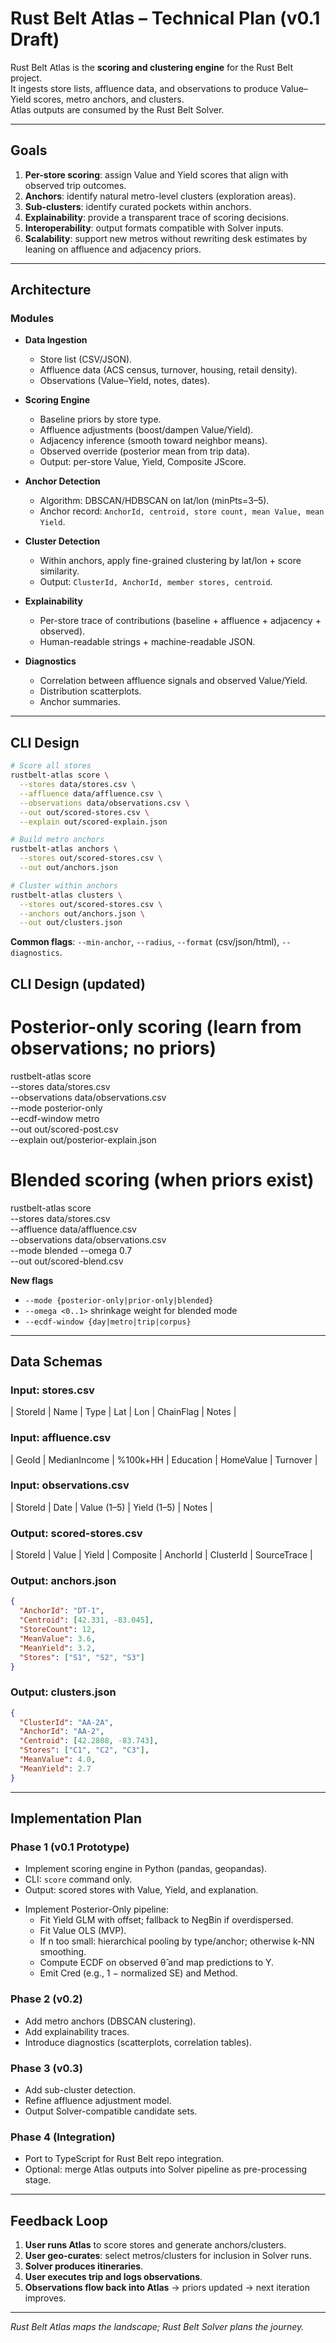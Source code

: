 # Rust Belt Atlas – Technical Plan (v0.1 Draft)

Rust Belt Atlas is the **scoring and clustering engine** for the Rust Belt project.  
It ingests store lists, affluence data, and observations to produce Value–Yield scores, metro anchors, and clusters.  
Atlas outputs are consumed by the Rust Belt Solver.

---

## Goals

1. **Per-store scoring**: assign Value and Yield scores that align with observed trip outcomes.  
2. **Anchors**: identify natural metro-level clusters (exploration areas).  
3. **Sub-clusters**: identify curated pockets within anchors.  
4. **Explainability**: provide a transparent trace of scoring decisions.  
5. **Interoperability**: output formats compatible with Solver inputs.  
6. **Scalability**: support new metros without rewriting desk estimates by leaning on affluence and adjacency priors.  

---

## Architecture

### Modules
- **Data Ingestion**  
  - Store list (CSV/JSON).  
  - Affluence data (ACS census, turnover, housing, retail density).  
  - Observations (Value–Yield, notes, dates).  

- **Scoring Engine**  
  - Baseline priors by store type.  
  - Affluence adjustments (boost/dampen Value/Yield).  
  - Adjacency inference (smooth toward neighbor means).  
  - Observed override (posterior mean from trip data).  
  - Output: per-store Value, Yield, Composite JScore.  

- **Anchor Detection**  
  - Algorithm: DBSCAN/HDBSCAN on lat/lon (minPts=3–5).  
  - Anchor record: `AnchorId, centroid, store count, mean Value, mean Yield`.  

- **Cluster Detection**  
  - Within anchors, apply fine-grained clustering by lat/lon + score similarity.  
  - Output: `ClusterId, AnchorId, member stores, centroid`.  

- **Explainability**  
  - Per-store trace of contributions (baseline + affluence + adjacency + observed).  
  - Human-readable strings + machine-readable JSON.  

- **Diagnostics**  
  - Correlation between affluence signals and observed Value/Yield.  
  - Distribution scatterplots.  
  - Anchor summaries.  

---

## CLI Design

```bash
# Score all stores
rustbelt-atlas score \
  --stores data/stores.csv \
  --affluence data/affluence.csv \
  --observations data/observations.csv \
  --out out/scored-stores.csv \
  --explain out/scored-explain.json

# Build metro anchors
rustbelt-atlas anchors \
  --stores out/scored-stores.csv \
  --out out/anchors.json

# Cluster within anchors
rustbelt-atlas clusters \
  --stores out/scored-stores.csv \
  --anchors out/anchors.json \
  --out out/clusters.json
````

**Common flags**: `--min-anchor`, `--radius`, `--format` (csv/json/html), `--diagnostics`.

## CLI Design (updated)

# Posterior-only scoring (learn from observations; no priors)
rustbelt-atlas score \
  --stores data/stores.csv \
  --observations data/observations.csv \
  --mode posterior-only \
  --ecdf-window metro \
  --out out/scored-post.csv \
  --explain out/posterior-explain.json

# Blended scoring (when priors exist)
rustbelt-atlas score \
  --stores data/stores.csv \
  --affluence data/affluence.csv \
  --observations data/observations.csv \
  --mode blended --omega 0.7 \
  --out out/scored-blend.csv

**New flags**
- `--mode {posterior-only|prior-only|blended}`
- `--omega <0..1>` shrinkage weight for blended mode
- `--ecdf-window {day|metro|trip|corpus}`


---

## Data Schemas

### Input: stores.csv

| StoreId | Name | Type | Lat | Lon | ChainFlag | Notes |

### Input: affluence.csv

| GeoId | MedianIncome | %100k+HH | Education | HomeValue | Turnover |

### Input: observations.csv

| StoreId | Date | Value (1–5) | Yield (1–5) | Notes |

### Output: scored-stores.csv

| StoreId | Value | Yield | Composite | AnchorId | ClusterId | SourceTrace |

### Output: anchors.json

```json
{
  "AnchorId": "DT-1",
  "Centroid": [42.331, -83.045],
  "StoreCount": 12,
  "MeanValue": 3.6,
  "MeanYield": 3.2,
  "Stores": ["S1", "S2", "S3"]
}
```

### Output: clusters.json

```json
{
  "ClusterId": "AA-2A",
  "AnchorId": "AA-2",
  "Centroid": [42.2808, -83.743],
  "Stores": ["C1", "C2", "C3"],
  "MeanValue": 4.0,
  "MeanYield": 2.7
}
```

---

## Implementation Plan

### Phase 1 (v0.1 Prototype)

* Implement scoring engine in Python (pandas, geopandas).
* CLI: `score` command only.
* Output: scored stores with Value, Yield, and explanation.

- Implement Posterior-Only pipeline:
  - Fit Yield GLM with offset; fallback to NegBin if overdispersed.
  - Fit Value OLS (MVP).
  - If n too small: hierarchical pooling by type/anchor; otherwise k-NN smoothing.
  - Compute ECDF on observed θ̂ and map predictions to Y.
  - Emit Cred (e.g., 1 − normalized SE) and Method.


### Phase 2 (v0.2)

* Add metro anchors (DBSCAN clustering).
* Add explainability traces.
* Introduce diagnostics (scatterplots, correlation tables).

### Phase 3 (v0.3)

* Add sub-cluster detection.
* Refine affluence adjustment model.
* Output Solver-compatible candidate sets.

### Phase 4 (Integration)

* Port to TypeScript for Rust Belt repo integration.
* Optional: merge Atlas outputs into Solver pipeline as pre-processing stage.

---

## Feedback Loop

1. **User runs Atlas** to score stores and generate anchors/clusters.
2. **User geo-curates**: select metros/clusters for inclusion in Solver runs.
3. **Solver produces itineraries**.
4. **User executes trip and logs observations**.
5. **Observations flow back into Atlas** → priors updated → next iteration improves.

---

*Rust Belt Atlas maps the landscape; Rust Belt Solver plans the journey.*
